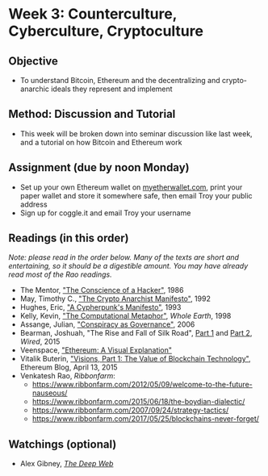 # Week 3: Counterculture, Cyberculture, Cryptoculture

## Objective
* To understand Bitcoin, Ethereum and the decentralizing and crypto-anarchic ideals they represent and implement

## Method: Discussion and Tutorial
* This week will be broken down into seminar discussion like last week, and a tutorial on how Bitcoin and Ethereum work

## Assignment (due by noon Monday)
* Set up your own Ethereum wallet on [myetherwallet.com](https://myetherwallet.com/), print your paper wallet and store it somewhere safe, then email Troy your public address
* Sign up for coggle.it and email Troy your username

## Readings (in this order)
*Note: please read in the order below. Many of the texts are short and entertaining, so it should be a digestible amount. You may have already read most of the Rao readings.*

* The Mentor, ["The Conscience of a Hacker"](http://phrack.org/issues/7/3.html), 1986
* May, Timothy C., ["The Crypto Anarchist Manifesto"](https://www.activism.net/cypherpunk/crypto-anarchy.html), 1992
* Hughes, Eric, ["A Cypherpunk's Manifesto"](https://www.activism.net/cypherpunk/manifesto.html), 1993
* Kelly, Kevin, ["The Computational Metaphor"](http://www.wholeearth.com/issue/1340/article/63/the.computational.metaphor), *Whole Earth*, 1998
* Assange, Julian, ["Conspiracy as Governance"](http://cryptome.org/0002/ja-conspiracies.pdf), 2006
* Bearman, Joshuah, "The Rise and Fall of Silk Road", [Part 1](https://www.wired.com/2015/04/silk-road-1/) and [Part 2](https://www.wired.com/2015/05/silk-road-2/), *Wired*, 2015
* Veenspace, ["Ethereum: A Visual Explanation"](http://veenspace.com/ethereum)
* Vitalik Buterin, ["Visions, Part 1: The Value of Blockchain Technology"](https://blog.ethereum.org/2015/04/13/visions-part-1-the-value-of-blockchain-technology/), Ethereum Blog, April 13, 2015
* Venkatesh Rao, *Ribbonfarm*:
  * https://www.ribbonfarm.com/2012/05/09/welcome-to-the-future-nauseous/
  * https://www.ribbonfarm.com/2015/06/18/the-boydian-dialectic/
  * https://www.ribbonfarm.com/2007/09/24/strategy-tactics/
  * https://www.ribbonfarm.com/2017/05/25/blockchains-never-forget/

## Watchings (optional)
* Alex Gibney, [*The Deep Web*](http://www.imdb.com/title/tt3312868/)
